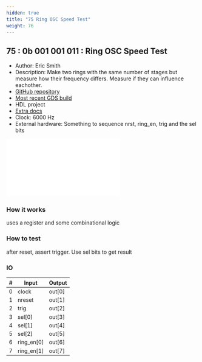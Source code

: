 ```yaml
---
hidden: true
title: "75 Ring OSC Speed Test"
weight: 76
---
```


## 75 : 0b 001 001 011 : Ring OSC Speed Test

* Author: Eric Smith
* Description: Make two rings with the same number of stages but measure how their frequency differs.  Measure if they can influence eachother.
* [GitHub repository](https://github.com/ericsmi/tt02-verilog-ring-osc-demo)
* [Most recent GDS build](https://github.com/ericsmi/tt02-verilog-ring-osc-demo/actions/runs/3597983245)
* HDL project
* [Extra docs]()
* Clock: 6000 Hz
* External hardware: Something to sequence nrst, ring_en, trig and the sel bits

![picture](images/tt_speed_test.pdf)

### How it works

uses a register and some combinational logic

### How to test

after reset, assert trigger.  Use sel bits to get result

### IO

| # | Input        | Output       |
|---|--------------|--------------|
| 0 | clock  | out[0] |
| 1 | nreset  | out[1] |
| 2 | trig  | out[2] |
| 3 | sel[0]  | out[3] |
| 4 | sel[1]  | out[4] |
| 5 | sel[2]  | out[5] |
| 6 | ring_en[0]  | out[6] |
| 7 | ring_en[1]  | out[7] |
